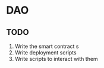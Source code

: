 # DAO

## TODO

1. Write the smart contract s
2. Write deployment scripts
3. Write scripts to interact with them

